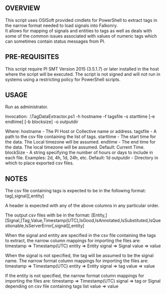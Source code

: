 OVERVIEW
--------
This script uses OSISoft provided cmdlets for PowerShell to extract tags in the narrow format needed to load signals into Falkonry.   
It allows for mapping of signals and entities to tags as well as deals with some of the common issues associated with values of numeric tags 
which can sometimes contain status messages from PI.

PRE-REQUISITES
--------------
This script require PI SMT Version 2015 (3.5.1.7) or later installed in the host where the script will be executed.  The script is not signed and will not run in systems
using a restricting policy for PowerShell scripts. 

USAGE
-----
Run as administrator.

Invocation:
  .\TagDataExtractor.ps1 -h hostname -f tagsfile -s starttime [-e endtime] [-b blocksize] -o outputdir

Where:
hostname - The PI Host or Collective name or address.
tagsfile - A path to the csv file containing the list of tags.
starttime - The start time for the data.  The Local timezone will be assumed.
endtime - The end time for the data. The local timezone will be assumed.  Default: Current Time.
blockSize - A string specifying the number of hours or days to include in each file.  Examples: 2d, 4h, 1d, 24h, etc.  Default: 1d
outputdir - Directory in which to place exported csv files.

NOTES
-----
The csv file containing tags is expected to be in the following format:
tag[,signal][,entity] 

A header is expected with any of the above columns in any particular order.

The output csv files with be in the format:
[Entity,][Signal,]Tag,Value,Timestamp(UTC),IsGood,IsAnnotated,IsSubstituted,IsQuestionable,IsServerError[,signal][,entity]

When the signal and entity are specified in the csv file containing the tags to extract, the narrow column mappings for importing the files are:
timestamp => Timestamp(UTC) 
entity => Entity
signal => Signal
value => value

When the signal is not specified, the tag will be assumed to be the signal name.  The narrow format column mappings for importing the files are:
timestamp => Timestamp(UTC) 
entity => Entity
signal => tag
value => value

If the entity is not specified, the narrow format column mappings for importing the files are:
timestamp => Timestamp(UTC) 
signal => tag or Signal depending on csv file containing tags list
value => value

